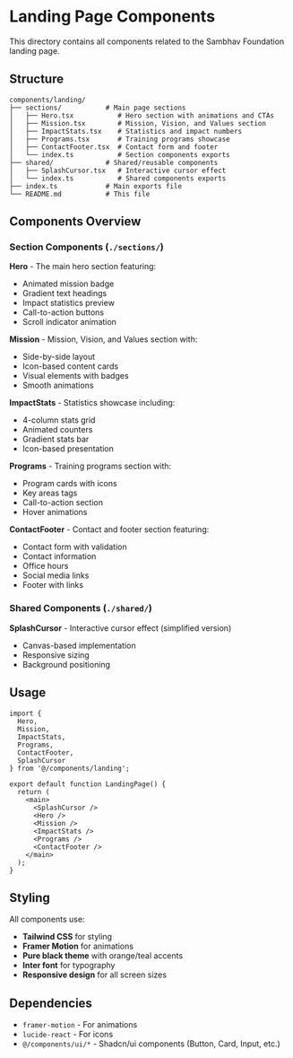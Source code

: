# Landing Page Components

This directory contains all components related to the Sambhav Foundation landing page.

## Structure

```
components/landing/
├── sections/           # Main page sections
│   ├── Hero.tsx           # Hero section with animations and CTAs
│   ├── Mission.tsx        # Mission, Vision, and Values section
│   ├── ImpactStats.tsx    # Statistics and impact numbers
│   ├── Programs.tsx       # Training programs showcase
│   ├── ContactFooter.tsx  # Contact form and footer
│   └── index.ts           # Section components exports
├── shared/             # Shared/reusable components
│   ├── SplashCursor.tsx   # Interactive cursor effect
│   └── index.ts           # Shared components exports
├── index.ts            # Main exports file
└── README.md           # This file
```

## Components Overview

### Section Components (`./sections/`)

**Hero** - The main hero section featuring:
- Animated mission badge
- Gradient text headings
- Impact statistics preview
- Call-to-action buttons
- Scroll indicator animation

**Mission** - Mission, Vision, and Values section with:
- Side-by-side layout
- Icon-based content cards
- Visual elements with badges
- Smooth animations

**ImpactStats** - Statistics showcase including:
- 4-column stats grid
- Animated counters
- Gradient stats bar
- Icon-based presentation

**Programs** - Training programs section with:
- Program cards with icons
- Key areas tags
- Call-to-action section
- Hover animations

**ContactFooter** - Contact and footer section featuring:
- Contact form with validation
- Contact information
- Office hours
- Social media links
- Footer with links

### Shared Components (`./shared/`)

**SplashCursor** - Interactive cursor effect (simplified version)
- Canvas-based implementation
- Responsive sizing
- Background positioning

## Usage

```tsx
import { 
  Hero, 
  Mission, 
  ImpactStats, 
  Programs, 
  ContactFooter, 
  SplashCursor 
} from '@/components/landing';

export default function LandingPage() {
  return (
    <main>
      <SplashCursor />
      <Hero />
      <Mission />
      <ImpactStats />
      <Programs />
      <ContactFooter />
    </main>
  );
}
```

## Styling

All components use:
- **Tailwind CSS** for styling
- **Framer Motion** for animations
- **Pure black theme** with orange/teal accents
- **Inter font** for typography
- **Responsive design** for all screen sizes

## Dependencies

- `framer-motion` - For animations
- `lucide-react` - For icons
- `@/components/ui/*` - Shadcn/ui components (Button, Card, Input, etc.) 